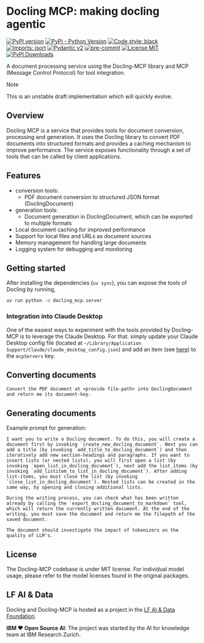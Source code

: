 # Docling MCP: making docling agentic 

[![PyPI version](https://img.shields.io/pypi/v/docling-mcp)](https://pypi.org/project/docling-mcp/)
[![PyPI - Python Version](https://img.shields.io/pypi/pyversions/docling-mcp)](https://pypi.org/project/docling-mcp/)
[![Code style: black](https://img.shields.io/badge/code%20style-black-000000.svg)](https://github.com/psf/black)
[![Imports: isort](https://img.shields.io/badge/%20imports-isort-%231674b1?style=flat&labelColor=ef8336)](https://pycqa.github.io/isort/)
[![Pydantic v2](https://img.shields.io/endpoint?url=https://raw.githubusercontent.com/pydantic/pydantic/main/docs/badge/v2.json)](https://pydantic.dev)
[![pre-commit](https://img.shields.io/badge/pre--commit-enabled-brightgreen?logo=pre-commit&logoColor=white)](https://github.com/pre-commit/pre-commit)
[![License MIT](https://img.shields.io/github/license/docling-project/docling-mcp)](https://opensource.org/licenses/MIT)
[![PyPI Downloads](https://static.pepy.tech/badge/docling-mcp/month)](https://pepy.tech/projects/docling-mcp)

A document processing service using the Docling-MCP library and MCP (Message Control Protocol) for tool integration.

 > [!NOTE]
> This is an unstable draft implementation which will quickly evolve.

## Overview

Docling MCP is a service that provides tools for document conversion, processing and generation. It uses the Docling library to convert PDF documents into structured formats and provides a caching mechanism to improve performance. The service exposes functionality through a set of tools that can be called by client applications.

## Features

- conversion tools:
    - PDF document conversion to structured JSON format (DoclingDocument)
- generation tools:
    - Document generation in DoclingDocument, which can be exported to multiple formats
- Local document caching for improved performance
- Support for local files and URLs as document sources
- Memory management for handling large documents
- Logging system for debugging and monitoring

## Getting started

After installing the dependencies (`uv sync`), you can expose the tools of Docling by running,

```sh
uv run python -m docling_mcp.server
```

### Integration into Claude Desktop

One of the easiest ways to experiment with the tools provided by Docling-MCP is to leverage the Claude Desktop. For that. simply update your Claude Desktop config file (located at `~/Library/Application Support/Claude/claude_desktop_config.json`) and add an item (see [here](docs/integrations/claude_desktop_config.json)) to the `mcpServers` key. 

## Converting documents

```prompt
Convert the PDF document at <provide file-path> into DoclingDocument and return me its document-key.
```

## Generating documents

Example prompt for generation:

```prompt
I want you to write a Docling document. To do this, you will create a document first by invoking `create_new_docling_document`. Next you can add a title (by invoking `add_title_to_docling_document`) and then iteratively add new section-headings and paragraphs. If you want to insert lists (or nested lists), you will first open a list (by invoking `open_list_in_docling_document`), next add the list_items (by invoking `add_listitem_to_list_in_docling_document`). After adding list-items, you must close the list (by invoking `close_list_in_docling_document`). Nested lists can be created in the same way, by opening and closing additional lists.

During the writing process, you can check what has been written already by calling the `export_docling_document_to_markdown` tool, which will return the currently written document. At the end of the writing, you must save the document and return me the filepath of the saved document.

The document should investigate the impact of tokenizers on the quality of LLM's.
```

## License

The Docling-MCP codebase is under MIT license. For individual model usage, please refer to the model licenses found in the original packages.

## LF AI & Data

Docling and Docling-MCP is hosted as a project in the [LF AI & Data Foundation](https://lfaidata.foundation/projects/).

**IBM ❤️ Open Source AI**: The project was started by the AI for knowledge team at IBM Research Zurich.

[docling_document]: https://docling-project.github.io/docling/concepts/docling_document/
[integrations]: https://docling-project.github.io/docling-mcp/integrations/